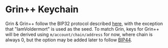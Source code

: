 # Grin++ Keychain

Grin & Grin++ follow the BIP32 protocol described [here](https://github.com/bitcoin/bips/blob/master/bip-0032.mediawiki "BIP32"), with the exception that "IamVoldermort" is used as the seed.
To match Grin, keys for Grin++ will be derived using `m/account/chain/address` for now, where chain is always 0, but the option may be added later to follow [BIP44](https://github.com/bitcoin/bips/blob/master/bip-0044.mediawiki "BIP44").
